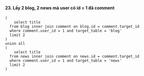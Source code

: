 #### 23. Lấy 2 blog, 2 news mà user có id = 1 đã comment
```mysql
(
	select title
  from blog inner join comment on blog.id = comment.target_id
  where comment.user_id = 1 and target_table = 'blog'
  limit 2
)
union all
(
	select title
  from news inner join comment on news.id = comment.target_id
  where comment.user_id = 1 and target_table = 'news'
  limit 2
)
```
